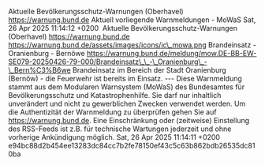 Aktuelle Bevölkerungsschutz-Warnungen (Oberhavel) https://warnung.bund.de Aktuell vorliegende Warnmeldungen - MoWaS Sat, 26 Apr 2025 11:14:12 +0200 ![]() Aktuelle Bevölkerungsschutz-Warnungen (Oberhavel) https://warnung.bund.de https://warnung.bund.de/assets/images/icons/ic\_mowa.png Brandeinsatz - Oranienburg - Bernöwe https://warnung.bund.de/meldung/mow.DE-BB-EW-SE079-20250426-79-000/Brandeinsatz\_\_-\_Oranienburg\_-\_Bern%C3%B6we Brandeinsatz im Bereich der Stadt Oranienburg (Bernöw) - die Feuerwehr ist bereits im Einsatz. ---
Diese Warnmeldung stammt aus dem Modularen Warnsystem (MoWaS) des Bundesamtes für Bevölkerungsschutz und Katastrophenhilfe.
Sie darf nur inhaltlich unverändert und nicht zu gewerblichen Zwecken verwendet werden.
Um die Authentizität der Warnmeldung zu überprüfen gehen Sie auf https://warnung.bund.de.
Eine Einschränkung oder (zeitweise) Einstellung des RSS-Feeds ist z.B. für technische Wartungen jederzeit und ohne vorherige Ankündigung möglich. Sat, 26 Apr 2025 11:14:11 +0200 e94bc88d2b454ee13283dc84cc7b2fe78150ef43c5c63b862bdb26535dc810ba

